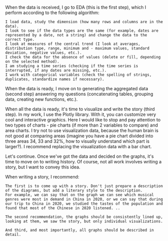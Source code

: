 When the data is received, I go to EDA (this is the first step), which I perform according to the following algorithm:

    I load data, study the dimension (how many rows and columns are in the data).
    I look to see if the data types are the same (for example, dates are represented by a date, not a string) and change the data to the correct type.
    I look at measures of the central trend (I look at averages, distribution type, range, minimum and - maximum values, standard deviation, negative values, etc.).
    I check the data for the absence of values ​​(delete or fill, depending on the selected method).
    I am studying a time series (checking if the time series is interrupted, if any dates are missing, etc.).
    I work with categorical variables (check the spelling of strings, duplicates, standardize names if necessary).

When the data is ready, I move on to generating the aggregated data (second step) answering my questions (concatenating tables, grouping data, creating new functions, etc.).

When all the data is ready, it's time to visualize and write the story (third step). In my work, I use the Plotly library. With it, you can customize very cool and interactive graphics. Here I would like to stop and pay attention to two types of charts - pie charts (if more than 2 variables to compare) and area charts. I try not to use visualization data, because the human brain is not good at comparing areas (imagine you have a pie chart divided into three areas 34, 33 and 32%, how to visually understand which part is larger?). I recommend replacing the visualization data with a bar chart.

Let's continue. Once we've got the data and decided on the graphs, it's time to move on to writing history. Of course, not all work involves writing a story, but I want to convey this idea.

When writing a story, I recommend:

    The first is to come up with a story. Don't just prepare a description of the diagrams, but add a literary style to the description.
    For example, we can say that on the graph we can see which musical genres were most in demand in China in 2020, or we can say that during our trip to China in 2020, we studied the tastes of the population and found that most of the Chinese in 2020 listened. ..

    The second recommendation, the graphs should be consistently lined up, looking at them, we saw the story, but only individual visualizations.

    And third, and most importantly, all graphs should be described in detail.
